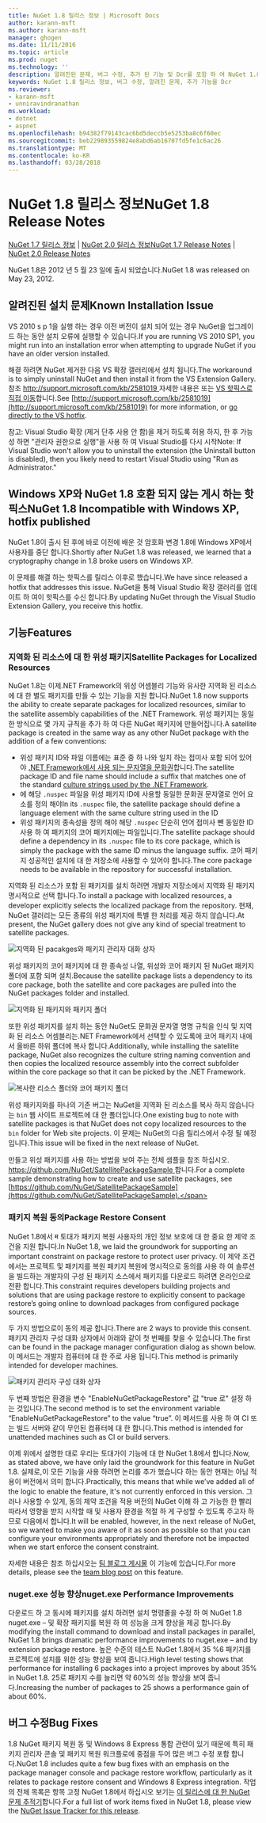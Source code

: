 ```yaml
---
title: NuGet 1.8 릴리스 정보 | Microsoft Docs
author: karann-msft
ms.author: karann-msft
manager: ghogen
ms.date: 11/11/2016
ms.topic: article
ms.prod: nuget
ms.technology: ''
description: 알려진된 문제, 버그 수정, 추가 된 기능 및 Dcr를 포함 하 여 NuGet 1.8에 대 한 릴리스 정보입니다.
keywords: NuGet 1.8 릴리스 정보, 버그 수정, 알려진 문제, 추가 기능을 Dcr
ms.reviewer:
- karann-msft
- unniravindranathan
ms.workload:
- dotnet
- aspnet
ms.openlocfilehash: b94382f79143cac6bd5deccb5e5253ba8c6f60ec
ms.sourcegitcommit: beb229893559824e8abd6ab16707fd5fe1c6ac26
ms.translationtype: MT
ms.contentlocale: ko-KR
ms.lasthandoff: 03/28/2018
---
```

# <a name="nuget-18-release-notes"></a><span data-ttu-id="889fc-104">NuGet 1.8 릴리스 정보</span><span class="sxs-lookup"><span data-stu-id="889fc-104">NuGet 1.8 Release Notes</span></span>

<span data-ttu-id="889fc-105">[NuGet 1.7 릴리스 정보](../release-notes/nuget-1.7.md) | [NuGet 2.0 릴리스 정보](../release-notes/nuget-2.0.md)</span><span class="sxs-lookup"><span data-stu-id="889fc-105">[NuGet 1.7 Release Notes](../release-notes/nuget-1.7.md) | [NuGet 2.0 Release Notes](../release-notes/nuget-2.0.md)</span></span>

<span data-ttu-id="889fc-106">NuGet 1.8은 2012 년 5 월 23 일에 출시 되었습니다.</span><span class="sxs-lookup"><span data-stu-id="889fc-106">NuGet 1.8 was released on May 23, 2012.</span></span>

## <a name="known-installation-issue"></a><span data-ttu-id="889fc-107">알려진된 설치 문제</span><span class="sxs-lookup"><span data-stu-id="889fc-107">Known Installation Issue</span></span>
<span data-ttu-id="889fc-108">VS 2010 s p 1을 실행 하는 경우 이전 버전이 설치 되어 있는 경우 NuGet을 업그레이드 하는 동안 설치 오류에 실행할 수 있습니다.</span><span class="sxs-lookup"><span data-stu-id="889fc-108">If you are running VS 2010 SP1, you might run into an installation error when attempting to upgrade NuGet if you have an older version installed.</span></span>

<span data-ttu-id="889fc-109">해결 하려면 NuGet 제거한 다음 VS 확장 갤러리에서 설치 됩니다.</span><span class="sxs-lookup"><span data-stu-id="889fc-109">The workaround is to simply uninstall NuGet and then install it from the VS Extension Gallery.</span></span>  <span data-ttu-id="889fc-110">참조 [ http://support.microsoft.com/kb/2581019 ](http://support.microsoft.com/kb/2581019) 자세한 내용은 또는 [VS 핫픽스로 직접 이동](http://bit.ly/vsixcertfix)합니다.</span><span class="sxs-lookup"><span data-stu-id="889fc-110">See [http://support.microsoft.com/kb/2581019](http://support.microsoft.com/kb/2581019) for more information, or [go directly to the VS hotfix](http://bit.ly/vsixcertfix).</span></span>

<span data-ttu-id="889fc-111">참고: Visual Studio 확장 (제거 단추 사용 안 함)을 제거 하도록 허용 하지, 한 후 가능성 하면 "관리자 권한으로 실행"을 사용 하 여 Visual Studio를 다시 시작</span><span class="sxs-lookup"><span data-stu-id="889fc-111">Note: If Visual Studio won't allow you to uninstall the extension (the Uninstall button is disabled), then you likely need to restart Visual Studio using "Run as Administrator."</span></span>

## <a name="nuget-18-incompatible-with-windows-xp-hotfix-published"></a><span data-ttu-id="889fc-112">Windows XP와 NuGet 1.8 호환 되지 않는 게시 하는 핫픽스</span><span class="sxs-lookup"><span data-stu-id="889fc-112">NuGet 1.8 Incompatible with Windows XP, hotfix published</span></span>

<span data-ttu-id="889fc-113">NuGet 1.8이 출시 된 후에 바로 이전에 배운 것 암호화 변경 1.8에 Windows XP에서 사용자를 중단 합니다.</span><span class="sxs-lookup"><span data-stu-id="889fc-113">Shortly after NuGet 1.8 was released, we learned that a cryptography change in 1.8 broke users on Windows XP.</span></span>

<span data-ttu-id="889fc-114">이 문제를 해결 하는 핫픽스를 릴리스 이후로 했습니다.</span><span class="sxs-lookup"><span data-stu-id="889fc-114">We have since released a hotfix that addresses this issue.</span></span>  <span data-ttu-id="889fc-115">NuGet을 통해 Visual Studio 확장 갤러리를 업데이트 하 여이 핫픽스를 수신 합니다.</span><span class="sxs-lookup"><span data-stu-id="889fc-115">By updating NuGet through the Visual Studio Extension Gallery, you receive this hotfix.</span></span>

## <a name="features"></a><span data-ttu-id="889fc-116">기능</span><span class="sxs-lookup"><span data-stu-id="889fc-116">Features</span></span>

### <a name="satellite-packages-for-localized-resources"></a><span data-ttu-id="889fc-117">지역화 된 리소스에 대 한 위성 패키지</span><span class="sxs-lookup"><span data-stu-id="889fc-117">Satellite Packages for Localized Resources</span></span>
<span data-ttu-id="889fc-118">NuGet 1.8는 이제.NET Framework의 위성 어셈블리 기능와 유사한 지역화 된 리소스에 대 한 별도 패키지를 만들 수 있는 기능을 지원 합니다.</span><span class="sxs-lookup"><span data-stu-id="889fc-118">NuGet 1.8 now supports the ability to create separate packages for localized resources, similar to the satellite assembly capabilities of the .NET Framework.</span></span>  <span data-ttu-id="889fc-119">위성 패키지는 동일한 방식으로 몇 가지 규칙을 추가 하 여 다른 NuGet 패키지에 만들어집니다.</span><span class="sxs-lookup"><span data-stu-id="889fc-119">A satellite package is created in the same way as any other NuGet package with the addition of a few conventions:</span></span>

* <span data-ttu-id="889fc-120">위성 패키지 ID와 파일 이름에는 표준 중 하 나와 일치 하는 접미사 포함 되어 있어야 [.NET Framework에서 사용 되는 문자열을 문화권](http://msdn.microsoft.com/goglobal/bb896001.aspx)합니다.</span><span class="sxs-lookup"><span data-stu-id="889fc-120">The satellite package ID and file name should include a suffix that matches one of the standard [culture strings used by the .NET Framework](http://msdn.microsoft.com/goglobal/bb896001.aspx).</span></span>
* <span data-ttu-id="889fc-121">에 해당 `.nuspec` 파일을 위성 패키지 ID에 사용할 동일한 문화권 문자열로 언어 요소를 정의 해야</span><span class="sxs-lookup"><span data-stu-id="889fc-121">In its `.nuspec` file, the satellite package should define a language element with the same culture string used in the ID</span></span>
* <span data-ttu-id="889fc-122">위성 패키지의 종속성을 정의 해야 해당 `.nuspec` 단순히 언어 접미사 뺀 동일한 ID 사용 하 여 패키지의 코어 패키지에는 파일입니다.</span><span class="sxs-lookup"><span data-stu-id="889fc-122">The satellite package should define a dependency in its `.nuspec` file to its core package, which is simply the package with the same ID minus the language suffix.</span></span>  <span data-ttu-id="889fc-123">코어 패키지 성공적인 설치에 대 한 저장소에 사용할 수 있어야 합니다.</span><span class="sxs-lookup"><span data-stu-id="889fc-123">The core package needs to be available in the repository for successful installation.</span></span>

<span data-ttu-id="889fc-124">지역화 된 리소스가 포함 된 패키지를 설치 하려면 개발자 저장소에서 지역화 된 패키지 명시적으로 선택 합니다.</span><span class="sxs-lookup"><span data-stu-id="889fc-124">To install a package with localized resources, a developer explicitly selects the localized package from the repository.</span></span> <span data-ttu-id="889fc-125">현재, NuGet 갤러리는 모든 종류의 위성 패키지에 특별 한 처리를 제공 하지 않습니다.</span><span class="sxs-lookup"><span data-stu-id="889fc-125">At present, the NuGet gallery does not give any kind of special treatment to satellite packages.</span></span>

![지역화 된 pacakges와 패키지 관리자 대화 상자](./media/dlg-w-loc-packs.png)

<span data-ttu-id="889fc-127">위성 패키지의 코어 패키지에 대 한 종속성 나열, 위성와 코어 패키지 된 NuGet 패키지 폴더에 포함 되며 설치.</span><span class="sxs-lookup"><span data-stu-id="889fc-127">Because the satellite package lists a dependency to its core package, both the satellite and core packages are pulled into the NuGet packages folder and installed.</span></span>

![지역화 된 패키지와 패키지 폴더](./media/fldr-loc-packs.png)

<span data-ttu-id="889fc-129">또한 위성 패키지를 설치 하는 동안 NuGet도 문화권 문자열 명명 규칙을 인식 및 지역화 된 리소스 어셈블리는.NET Framework에서 선택할 수 있도록에 코어 패키지 내에서 올바른 하위 폴더에 복사 합니다.</span><span class="sxs-lookup"><span data-stu-id="889fc-129">Additionally, while installing the satellite package, NuGet also recognizes the culture string naming convention and then copies the localized resource assembly into the correct subfolder within the core package so that it can be picked by the .NET Framework.</span></span>

![복사한 리소스 폴더와 코어 패키지 폴더](./media/fldr-copied-loc.png)

<span data-ttu-id="889fc-131">위성 패키지와를 하나의 기존 버그는 NuGet을 지역화 된 리소스를 복사 하지 않습니다는 `bin` 웹 사이트 프로젝트에 대 한 폴더입니다.</span><span class="sxs-lookup"><span data-stu-id="889fc-131">One existing bug to note with satellite packages is that NuGet does not copy localized resources to the `bin` folder for Web site projects.</span></span>  <span data-ttu-id="889fc-132">이 문제는 NuGet의 다음 릴리스에서 수정 될 예정입니다.</span><span class="sxs-lookup"><span data-stu-id="889fc-132">This issue will be fixed in the next release of NuGet.</span></span>

<span data-ttu-id="889fc-133">만들고 위성 패키지를 사용 하는 방법을 보여 주는 전체 샘플을 참조 하십시오. [ https://github.com/NuGet/SatellitePackageSample ](https://github.com/NuGet/SatellitePackageSample)합니다.</span><span class="sxs-lookup"><span data-stu-id="889fc-133">For a complete sample demonstrating how to create and use satellite packages, see [https://github.com/NuGet/SatellitePackageSample](https://github.com/NuGet/SatellitePackageSample).</span></span>

### <a name="package-restore-consent"></a><span data-ttu-id="889fc-134">패키지 복원 동의</span><span class="sxs-lookup"><span data-stu-id="889fc-134">Package Restore Consent</span></span>
<span data-ttu-id="889fc-135">NuGet 1.8에서 म 토대가 패키지 복원 사용자의 개인 정보 보호에 대 한 중요 한 제약 조건을 지원 합니다.</span><span class="sxs-lookup"><span data-stu-id="889fc-135">In NuGet 1.8, we laid the groundwork for supporting an important constraint on package restore to protect user privacy.</span></span> <span data-ttu-id="889fc-136">이 제약 조건에서는 프로젝트 및 패키지를 복원 패키지 복원에 명시적으로 동의를 사용 하 여 솔루션을 빌드하는 개발자의 구성 된 패키지 소스에서 패키지를 다운로드 하려면 온라인으로 전환 합니다.</span><span class="sxs-lookup"><span data-stu-id="889fc-136">This constraint requires developers building projects and solutions that are using package restore to explicitly consent to package restore’s going online to download packages from configured package sources.</span></span>

<span data-ttu-id="889fc-137">두 가지 방법으로이 동의 제공 합니다.</span><span class="sxs-lookup"><span data-stu-id="889fc-137">There are 2 ways to provide this consent.</span></span> <span data-ttu-id="889fc-138">패키지 관리자 구성 대화 상자에서 아래와 같이 첫 번째를 찾을 수 있습니다.</span><span class="sxs-lookup"><span data-stu-id="889fc-138">The first can be found in the package manager configuration dialog as shown below.</span></span>  <span data-ttu-id="889fc-139">이 메서드는 개발자 컴퓨터에 대 한 주로 사용 됩니다.</span><span class="sxs-lookup"><span data-stu-id="889fc-139">This method is primarily intended for developer machines.</span></span>

![패키지 관리자 구성 대화 상자](./media/pr-consent-configdlg.png)

<span data-ttu-id="889fc-141">두 번째 방법은 환경을 변수 "EnableNuGetPackageRestore" 값 "true 로" 설정 하는 것입니다.</span><span class="sxs-lookup"><span data-stu-id="889fc-141">The second method is to set the environment variable “EnableNuGetPackageRestore” to the value “true”.</span></span>  <span data-ttu-id="889fc-142">이 메서드를 사용 하 여 CI 또는 빌드 서버와 같이 무인된 컴퓨터에 대 한 합니다.</span><span class="sxs-lookup"><span data-stu-id="889fc-142">This method is intended for unattended machines such as CI or build servers.</span></span>

<span data-ttu-id="889fc-143">이제 위에서 설명한 대로 우리는 토대가이 기능에 대 한 NuGet 1.8에서 합니다.</span><span class="sxs-lookup"><span data-stu-id="889fc-143">Now, as stated above, we have only laid the groundwork for this feature in NuGet 1.8.</span></span>  <span data-ttu-id="889fc-144">실제로,이 모든 기능을 사용 하려면 논리를 추가 했습니다 하는 동안 현재는 아님 적용이 버전에서 의미 합니다.</span><span class="sxs-lookup"><span data-stu-id="889fc-144">Practically, this means that while we’ve added all of the logic to enable the feature, it's not currently enforced in this version.</span></span> <span data-ttu-id="889fc-145">그러나 사용할 수 있게, 동의 제약 조건을 적용 버전의 NuGet 이해 하 고 가능한 한 빨리 따라서 영향을 받지 시작할 때 및 사용자 환경을 적절 하 게 구성할 수 있도록 주고자 하므로 다음에서 합니다.</span><span class="sxs-lookup"><span data-stu-id="889fc-145">It will be enabled, however, in the next release of NuGet, so we wanted to make you aware of it as soon as possible so that you can configure your environments appropriately and therefore not be impacted when we start enforce the consent constraint.</span></span>

<span data-ttu-id="889fc-146">자세한 내용은 참조 하십시오는 [팀 블로그 게시물](http://blog.nuget.org/20120518/package-restore-and-consent.html) 이 기능에 있습니다.</span><span class="sxs-lookup"><span data-stu-id="889fc-146">For more details, please see the [team blog post](http://blog.nuget.org/20120518/package-restore-and-consent.html) on this feature.</span></span>

### <a name="nugetexe-performance-improvements"></a><span data-ttu-id="889fc-147">nuget.exe 성능 향상</span><span class="sxs-lookup"><span data-stu-id="889fc-147">nuget.exe Performance Improvements</span></span>
<span data-ttu-id="889fc-148">다운로드 하 고 동시에 패키지를 설치 하려면 설치 명령줄을 수정 하 여 NuGet 1.8 nuget.exe – 및 확장 패키지를 복원 하 여 성능을 크게 향상을 제공 합니다.</span><span class="sxs-lookup"><span data-stu-id="889fc-148">By modifying the install command to download and install packages in parallel, NuGet 1.8 brings dramatic performance improvements to nuget.exe – and by extension package restore.</span></span>  <span data-ttu-id="889fc-149">높은 수준의 테스트 NuGet 1.8에서 35 %6 패키지를 프로젝트에 설치를 위한 성능 향상을 보여 줍니다.</span><span class="sxs-lookup"><span data-stu-id="889fc-149">High level testing shows that performance for installing 6 packages into a project improves by about 35% in NuGet 1.8.</span></span>  <span data-ttu-id="889fc-150">25로 패키지 수를 늘리면 약 60%의 성능 향상을 보여 줍니다.</span><span class="sxs-lookup"><span data-stu-id="889fc-150">Increasing the number of packages to 25 shows a performance gain of about 60%.</span></span>

## <a name="bug-fixes"></a><span data-ttu-id="889fc-151">버그 수정</span><span class="sxs-lookup"><span data-stu-id="889fc-151">Bug Fixes</span></span>
<span data-ttu-id="889fc-152">1.8 NuGet 패키지 복원 동 및 Windows 8 Express 통합 관련이 있기 때문에 특히 패키지 관리자 콘솔 및 패키지 복원 워크플로에 중점을 두어 많은 버그 수정 포함 합니다.</span><span class="sxs-lookup"><span data-stu-id="889fc-152">NuGet 1.8 includes quite a few bug fixes with an emphasis on the package manager console and package restore workflow, particularly as it relates to package restore consent and Windows 8 Express integration.</span></span>
<span data-ttu-id="889fc-153">작업의 전체 목록은 항목 고정 NuGet 1.8에서 하십시오 보기는 [이 릴리스에 대 한 NuGet 문제 추적기](http://nuget.codeplex.com/workitem/list/advanced?keyword=&status=Closed&type=All&priority=All&release=NuGet%201.8&assignedTo=All&component=All&sortField=Votes&sortDirection=Descending&page=0)합니다.</span><span class="sxs-lookup"><span data-stu-id="889fc-153">For a full list of work items fixed in NuGet 1.8, please view the [NuGet Issue Tracker for this release](http://nuget.codeplex.com/workitem/list/advanced?keyword=&status=Closed&type=All&priority=All&release=NuGet%201.8&assignedTo=All&component=All&sortField=Votes&sortDirection=Descending&page=0).</span></span>
